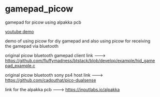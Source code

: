 # gamepad_picow
gamepad for picow using alpakka pcb

[youtube demo](https://www.youtube.com/watch?v=_NuvzyBwsDY)



demo of using picow for diy gamepad and also using picow for receiving the gamepad via bluetooth

original picow bluetooth gamepad client link --->  https://github.com/fluffymadness/btstack/blob/develop/example/hid_gamepad_example.c

original picow bluetooth sony ps4 host link --->  https://github.com/cadouthat/pico-dualsense

link for the alpakka pcb --->  https://inputlabs.io/alpakka



